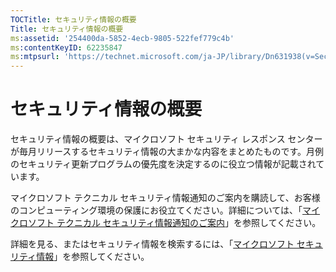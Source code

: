 ```yaml
---
TOCTitle: セキュリティ情報の概要
Title: セキュリティ情報の概要
ms:assetid: '254400da-5852-4ecb-9805-522fef779c4b'
ms:contentKeyID: 62235847
ms:mtpsurl: 'https://technet.microsoft.com/ja-JP/library/Dn631938(v=Security.10)'
---
```


セキュリティ情報の概要
======================

セキュリティ情報の概要は、マイクロソフト セキュリティ レスポンス センターが毎月リリースするセキュリティ情報の大まかな内容をまとめたものです。月例のセキュリティ更新プログラムの優先度を決定するのに役立つ情報が記載されています。

マイクロソフト テクニカル セキュリティ情報通知のご案内を購読して、お客様のコンピューティング環境の保護にお役立てください。詳細については、「[マイクロソフト テクニカル セキュリティ情報通知のご案内](https://technet.microsoft.com/ja-jp/security/dd252948)」を参照してください。

詳細を見る、またはセキュリティ情報を検索するには、「[マイクロソフト セキュリティ情報](https://technet.microsoft.com/ja-jp/security/bulletin/)」を参照してください。
